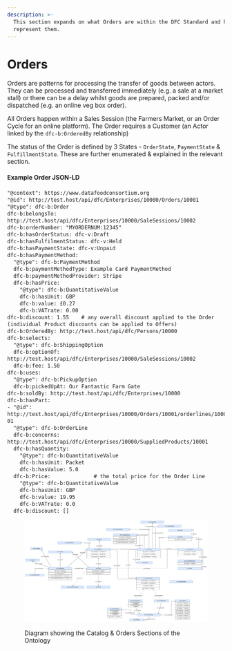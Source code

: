 ```yaml
---
description: >-
  This section expands on what Orders are within the DFC Standard and how we
  represent them.
---
```


# Orders

Orders are patterns for processing the transfer of goods between actors. They can be processed and transferred immediately (e.g. a sale at a market stall) or there can be a delay whilst goods are prepared, packed and/or dispatched (e.g. an online veg box order).

All Orders happen within a Sales Session (the Farmers Market, or an Order Cycle for an online platform). The Order requires a Customer (an Actor linked by the `dfc-b:OrderedBy` relationship)

The status of the Order is defined by 3 States - `OrderState`, `PaymentState` & `FulfillmentState`. These are further enumerated & explained in the relevant section.

#### Example Order JSON-LD

```
"@context": https://www.datafoodconsortium.org
"@id": http://test.host/api/dfc/Enterprises/10000/Orders/10001
"@type": dfc-b:Order
dfc-b:belongsTo: http://test.host/api/dfc/Enterprises/10000/SaleSessions/10002
dfc-b:orderNumber: "MYORDERNUM:12345"
dfc-b:hasOrderStatus: dfc-v:Draft
dfc-b:hasFulfilmentStatus: dfc-v:Held
dfc-b:hasPaymentState: dfc-v:Unpaid
dfc-b:hasPaymentMethod:
  "@type": dfc-b:PaymentMethod
  dfc-b:paymentMethodType: Example Card PaymentMethod
  dfc-b:paymentMethodProvider: Stripe
  dfc-b:hasPrice:
    "@type": dfc-b:QuantitativeValue
    dfc-b:hasUnit: GBP
    dfc-b:value: £0.27
    dfc-b:VATrate: 0.00
dfc-b:discount: 1.55    # any overall discount applied to the Order (individual Product discounts can be applied to Offers)
dfc-b:OrderedBy: http://test.host/api/dfc/Persons/10000
dfc-b:selects:
  "@type": dfc-b:ShippingOption
  dfc-b:optionOf: http://test.host/api/dfc/Enterprises/10000/SaleSessions/10002
  dfc-b:fee: 1.50
dfc-b:uses:
  "@type": dfc-b:PickupOption
  dfc-b:pickedUpAt: Our Fantastic Farm Gate
dfc-b:soldBy: http://test.host/api/dfc/Enterprises/10000
dfc-b:hasPart:
- "@id": http://test.host/api/dfc/Enterprises/10000/Orders/10001/orderlines/10001-01
  "@type": dfc-b:OrderLine
  dfc-b:concerns: http://test.host/api/dfc/Enterprises/10000/SuppliedProducts/10001
  dfc-b:hasQuantity:
    "@type": dfc-b:QuantitativeValue
    dfc-b:hasUnit: Packet
    dfc-b:hasValue: 5.0
  dfc-b:Price:              # the total price for the Order Line
    "@type": dfc-b:QuantitativeValue
    dfc-b:hasUnit: GBP
    dfc-b:value: 19.95
    dfc-b:VATrate: 0.0
  dfc-b:discount: []

```

<figure><img src="../.gitbook/assets/DFC Ontologie-Catalog -_ Order.drawio (1).png" alt="Diagram showing the Catalog &#x26; Orders Sections of the Ontology"><figcaption><p>Diagram showing the Catalog &#x26; Orders Sections of the Ontology</p></figcaption></figure>
